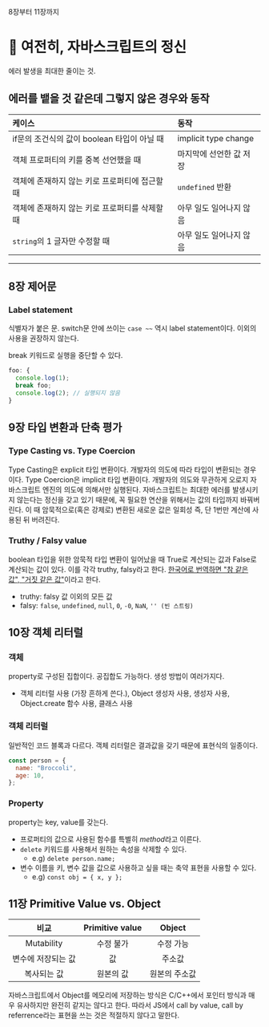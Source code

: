 8장부터 11장까지

# 💭 여전히, 자바스크립트의 정신

에러 발생을 최대한 줄이는 것.

## 에러를 뱉을 것 같은데 그렇지 않은 경우와 동작

| 케이스                                         | 동작                    |
| :--------------------------------------------- | :---------------------- |
| if문의 조건식의 값이 boolean 타입이 아닐 때    | implicit type change    |
| 객체 프로퍼티의 키를 중복 선언했을 때          | 마지막에 선언한 값 저장 |
| 객체에 존재하지 않는 키로 프로퍼티에 접근할 때 | `undefined` 반환        |
| 객체에 존재하지 않는 키로 프로퍼티를 삭제할 때 | 아무 일도 일어나지 않음 |
| `string`의 1 글자만 수정할 때                  | 아무 일도 일어나지 않음 |

---

## 8장 제어문

### Label statement

식별자가 붙은 문. switch문 안에 쓰이는 `case ~~` 역시 label statement이다. 이외의 사용을 권장하지 않는다.

break 키워드로 실행을 중단할 수 있다.

```javascript
foo: {
  console.log(1);
  break foo;
  console.log(2); // 실행되지 않음
}
```

## 9장 타입 변환과 단축 평가

### Type Casting vs. Type Coercion

Type Casting은 explicit 타입 변환이다. 개발자의 의도에 따라 타입이 변환되는 경우이다.
Type Coercion은 implicit 타입 변환이다. 개발자의 의도와 무관하게 오로지 자바스크립트 엔진의 의도에 의해서만 실행된다. 자바스크립트는 최대한 에러를 발생시키지 않는다는 정신을 갖고 있기 때문에, 꼭 필요한 연산을 위해서는 값의 타입까지 바꿔버린다. 이 때 암묵적으로(혹은 강제로) 변환된 새로운 값은 일회성 즉, 단 1번만 계산에 사용된 뒤 버려진다.

### Truthy / Falsy value

boolean 타입을 위한 암묵적 타입 변환이 일어났을 때 True로 계산되는 값과 False로 계산되는 값이 있다. 이를 각각 truthy, falsy라고 한다. [한국어로 번역하면 "참 같은 값", "거짓 같은 값"](https://developer.mozilla.org/ko/docs/Glossary/Truthy)이라고 한다.

- truthy: falsy 값 이외의 모든 값
- falsy: `false`, `undefined`, `null`, `0`, `-0`, `NaN`, `'' (빈 스트링)`

## 10장 객체 리터럴

### 객체

property로 구성된 집합이다. 공집합도 가능하다. 생성 방법이 여러가지다.

- 객체 리터럴 사용 (가장 흔하게 쓴다.), Object 생성자 사용, 생성자 사용, Object.create 함수 사용, 클래스 사용

### 객체 리터럴

일반적인 코드 블록과 다르다. 객체 리터럴은 결과값을 갖기 때문에 표현식의 일종이다.

```javascript
const person = {
  name: "Broccoli",
  age: 10,
};
```

### Property

property는 key, value를 갖는다.

- 프로퍼티의 값으로 사용된 함수를 특별히 *method*라고 이른다.
- `delete` 키워드를 사용해서 원하는 속성을 삭제할 수 있다.
  - e.g) `delete person.name;`
- 변수 이름을 키, 변수 값을 값으로 사용하고 싶을 때는 축약 표현을 사용할 수 있다.
  - e.g) `const obj = { x, y };`

## 11장 Primitive Value vs. Object

|        비교        | Primitive value |    Object     |
| :----------------: | :-------------: | :-----------: |
|     Mutability     |    수정 불가    |   수정 가능   |
| 변수에 저장되는 값 |       값        |    주소값     |
|    복사되는 값     |    원본의 값    | 원본의 주소값 |

자바스크립트에서 Object를 메모리에 저장하는 방식은 C/C++에서 포인터 방식과 매우 유사하지만 완전히 같지는 않다고 한다. 따라서 JS에서 call by value, call by referrence라는 표현을 쓰는 것은 적절하지 않다고 말한다.
